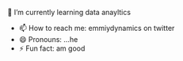 🌱 I’m currently learning data anayltics
- 📫 How to reach me: emmiydynamics on twitter
- 😄 Pronouns: ...he
-  ⚡ Fun fact: am good

